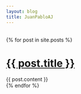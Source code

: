 ```yaml
---
layout: blog
title: JuanPabloAJ
---
```


<br />
{% for post in site.posts %}
<a href="{{ post.url }}"><h1>{{ post.title }}</h1></a>
    <div>
        {{ post.content }}
    </div>
{% endfor %}

<br />
